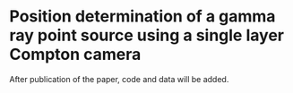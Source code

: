 # Position determination of a gamma ray point source using a single layer Compton camera

After publication of the paper, code and data will be added.
